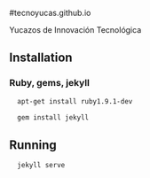 #tecnoyucas.github.io

Yucazos de Innovación Tecnológica

## Installation  

### Ruby, gems, jekyll

```bash
  apt-get install ruby1.9.1-dev

  gem install jekyll
```
## Running 

```bash
  jekyll serve
```